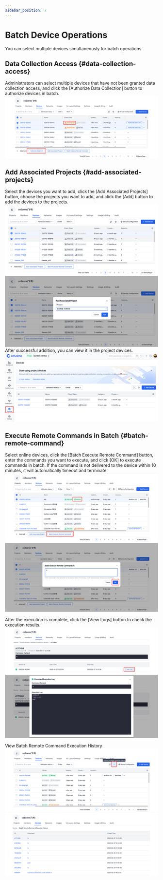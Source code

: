 ```yaml
---
sidebar_position: 7
---
```


# Batch Device Operations
You can select multiple devices simultaneously for batch operations.

## Data Collection Access {#data-collection-access}
Administrators can select multiple devices that have not been granted data collection access, and click the [Authorize Data Collection] button to authorize devices in batch.
![Authorize Data Coll.](./img/7-authorize-data-collection-1.png)

## Add Associated Projects {#add-associated-projects}
Select the devices you want to add, click the [Add Associated Projects] button, choose the projects you want to add, and click the [Add] button to add the devices to the projects.
![Add Associated Projects](./img/7-add-associated-projects-1.png)
![Add Associated Projects](./img/7-add-associated-projects-2.png)
After successful addition, you can view it in the project devices.
![Add Associated Projects](./img/7-add-associated-projects-3.png)

## Execute Remote Commands in Batch {#batch-remote-command}
Select online devices, click the [Batch Execute Remote Command] button, enter the commands you want to execute, and click [OK] to execute commands in batch.
If the command is not delivered to the device within 10 minutes, it will automatically timeout and terminate.
![Execute Remote Commands](./img/7-batch-remote-command-1.png)
![Execute Remote Commands](./img/7-batch-remote-command-2.png)

After the execution is complete, click the [View Logs] button to check the execution results.
![Execute Remote Commands](./img/7-batch-remote-command-3.png)
![Execute Remote Commands](./img/7-batch-remote-command-4.png)

View Batch Remote Command Execution History
![Execute Remote Commands](./img/7-batch-remote-command-5.png)
![Execute Remote Commands](./img/7-batch-remote-command-6.png)